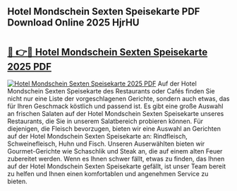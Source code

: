## Hotel Mondschein Sexten Speisekarte PDF Download Online 2025 HjrHU

# <h2><a href="http://gc69ebp.nevu.top/?p=Hotel+Mondschein+Sexten+Speisekarte">🔗 👉🔴 Hotel Mondschein Sexten Speisekarte 2025 PDF</a></h2>

[![Hotel Mondschein Sexten Speisekarte 2025 PDF](https://i.imgur.com/dBaPXMq.png)](http://gc69ebp.nevu.top/?p=Hotel+Mondschein+Sexten+Speisekarte)
Auf der Hotel Mondschein Sexten Speisekarte des Restaurants oder Cafés finden Sie nicht nur eine Liste der vorgeschlagenen Gerichte, sondern auch etwas, das für Ihren Geschmack köstlich und passend ist. Es gibt eine große Auswahl an frischen Salaten auf der Hotel Mondschein Sexten Speisekarte unseres Restaurants, die Sie in unserem Salatbereich probieren können. Für diejenigen, die Fleisch bevorzugen, bieten wir eine Auswahl an Gerichten auf der Hotel Mondschein Sexten Speisekarte an: Rindfleisch, Schweinefleisch, Huhn und Fisch. Unseren Auserwählten bieten wir Gourmet-Gerichte wie Schaschlik und Steak an, die auf einem alten Feuer zubereitet werden. Wenn es Ihnen schwer fällt, etwas zu finden, das Ihnen auf der Hotel Mondschein Sexten Speisekarte gefällt, ist unser Team bereit zu helfen und Ihnen einen komfortablen und angenehmen Service zu bieten.
